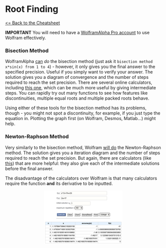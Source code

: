 # Root Finding

[<= Back to the Cheatsheet](../WolframCheatsheet.md)

**IMPORTANT** You will need to have a [WolframAlpha Pro account](https://www.imperial.ac.uk/admin-services/ict/self-service/computers-printing/devices-and-software/get-software/get-software-for-students/wolfram-alpha-pro/) to use Wolfram effectively.

### Bisection Method
WolframAlpha [can](https://www.wolframalpha.com/input/?i=bisection+method+x*sin%28x%29+at+a%3D1+and+b%3D4+with+10+digits+precision) _do_ the bisection method (just ask it `bisection method x*sin(x) from 1 to 4`) - however, it only gives you the final answer to the specified precision. Useful if you simply want to verify your answer. The solution gives you a diagram of convergence and the number of steps required to reach the set precision. There are several online calculators, including [this one](https://keisan.casio.com/exec/system/1222999061), which can be much more useful by giving intermediate steps. You can rapidly try out many functions to see how features like discontinuities, multiple equal roots and multiple packed roots behave. 

Using either of these tools for the bisection method has its problems, though - you might not spot a discontinuity, for example, if you just type the equation in. Plotting the graph first (on Wolfram, Desmos, Matlab...) might help.

### Newton-Raphson Method
Very similarly to the bisection method, Wolfram [will do](https://www.wolframalpha.com/input/?i=solve+x%5E3-17x+using+newton+method+with+x0%3D2+to+50+digits) the Newton-Raphson method. The solution gives you a iteration diagram and the number of steps required to reach the set precision. But again, there are calculators (like [this](https://keisan.casio.com/exec/system/1244946907)) that are more helpful: they also give each of the intermediate solutions before the final answer.

The disadvantage of the calculators over Wolfram is that many calculators require the function **and** its derivative to be inputted.

<img src = "../wolfram_pics/raphson.png" width="50%" style = "margin: 10px auto 20px; display: block;">
